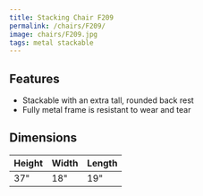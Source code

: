 ```yaml
---
title: Stacking Chair F209
permalink: /chairs/F209/
image: chairs/F209.jpg
tags: metal stackable
---
```

## Features

- Stackable with an extra tall, rounded back rest
- Fully metal frame is resistant to wear and tear

## Dimensions

Height | Width | Length
-------|-------|-------
37"    | 18"   | 19"